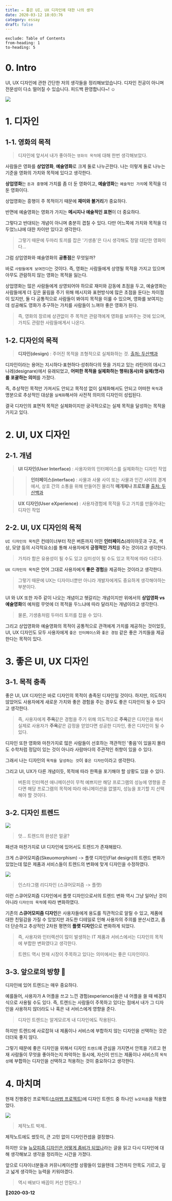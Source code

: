 ```yaml
---
title: ✏️ 좋은 UI, UX 디자인에 대한 나의 생각
date: 2020-03-12 18:03:76
category: essay
draft: false
---
```


```toc
exclude: Table of Contents
from-heading: 1
to-heading: 5
```

# 0. Intro

UI, UX 디자인에 관한 간단한 저의 생각들을 정리해보았습니다. 디자인 전공이 아니며 전문성이 다소 떨어질 수 있습니다. 피드백 환영합니다~! ☺️

![](./images/uxdoor.png)

# 1. 디자인

## 1-1. 영화의 목적

> 디자인에 앞서서 내가 좋아하는 `영화의 목적`에 대해 한번 생각해보았다.

사람들은 영화를 **상업영화**, **예술영화**로 크게 둘로 나누곤한다. 나는 이렇게 둘로 나누는 기준을 영화의 가치와 목적에 있다고 생각한다.

**상업영화**는 `돈과 흥행`에 가치를 좀 더 둔 영화이고, **예술영화**는 `예술적인 가치`에 목적을 더 둔 영화이다.

상업영화는 흥행이 주 목적이기 때문에 **재미와 볼거리**가 중요하다.

반면에 예술영화는 영화가 가지는 **메시지나 예술적인 표현**이 더 중요하다.

그렇다고 반대되는 개념이 아니며 충분히 겹칠 수 있다. 다만 어느쪽에 가치와 목적을 더 두었느냐에 대한 차이만 있다고 생각한다.

> 그렇기 때문에 두마리 토끼를 잡은 '기생충'은 다시 생각해도 정말 대단한 영화이다...

그럼 상업영화와 예술영화의 **공통점**은 무엇일까?

바로 `사람들에게 보여진다`는 것이다. 즉, 영화는 사람들에게 상영될 목적을 가지고 있으며 아무도 관람하지 않는 영화는 목적을 잃는다.

상업영화는 많은 사람들에게 상영되어야 하므로 재미와 감동에 초점을 두고, 예술영화는 사람들에게 더 깊은 울림을 주기 위해 메시지와 표현방식에 많은 초점을 둔다는 차이점이 있지만, 둘 다 공통적으로 사람들이 봐야지 목적을 이룰 수 있으며, 영화를 보여지는데 성공해도 영화가 추구하는 가치를 사람들이 느껴야 좋은 영화가 된다.

> 즉, 영화의 장르에 상관없이 주 목적은 관람객에게 영화를 보여주는 것에 있으며, 가치도 관람한 사람들에게서 나온다.

## 1-2. 디자인의 목적

> **디자인(design)** : 주어진 목적을 조형적으로 실체화하는 것. [출처: 두산백과](https://terms.naver.com/entry.nhn?docId=1086152&cid=40942&categoryId=33074)

디자인이라는 용어는 지시하다·표현하다·성취하다의 뜻을 가지고 있는 라틴어의 데시그나레(designare)에서 유래되었고, **어떠한 목적을 실체화하는 행위(동사)와 실체(명사)를 포괄하는 의미**를 가졌다.

즉, 추상적인 목적만 가져서도 안되고 목적성 없이 실체화해서도 안되고 어떠한 `목적`과 명분으로 추상적인 대상을 `실체화`해서야 사전적 의미의 디자인이 성립된다.

결국 디자인의 표면적 목적은 실체화이지만 궁극적으로는 실제 목적을 달성하는 목적을 가지고 있다.

# 2. UI, UX 디자인

## 2-1. 개념

> **UI 디자인(User Interface)** : 사용자와의 인터페이스를 실체화하는 디자인 작업

> > **인터페이스(interface)** : 사물과 사물 사이 또는 사물과 인간 사이의 경계에서, 상호 간의 소통을 위해 만들어진 물리적 **매개체나 프로토콜** [출처: 두산백과](https://terms.naver.com/entry.nhn?docId=2837557&cid=40942&categoryId=32828)

> **UX 디자인(User eXperience)** : 사용자경험에 목적을 두고 가치를 만들어내는 디자인 작업

## 2-2. UI, UX 디자인의 목적

`UI 디자인의 목적`은 컨테이너부터 작은 버튼까지 어떤 **인터페이스**(레이아웃과 구조, 색상, 모양 등의 시각적요소)를 통해 사용자에게 **긍정적인 가치**를 주는 것이라고 생각한다.

> 가치라 함은 유용성이 될 수도 있고 심미성이 될 수도 있고 목적에 따라 다르다.

`UX 디자인의 목적`은 언어 그대로 사용자에게 **좋은 경험**을 제공하는 것이라고 생각한다.

> 그렇기 때문에 UX는 디자이너뿐만 아니라 개발자에게도 중요하게 생각해야하는 부분이다.

UI 와 UX 또한 자주 같이 나오는 개념이고 헷갈리는 개념이지만 위에서의 **상업영화 vs 예술영화**의 예처럼 무엇에 더 목적을 두느냐에 따라 달라지는 개념이라고 생각한다.

> 물론, 기생충처럼 두마리 토끼를 잡을 수 있다.

그리고 상업영화와 예술영화의 목적이 공통적으로 관객에게 가치를 제공하는 것이었듯, UI, UX 디자인도 모두 사용자에게 `좋은 인터페이스`와 `좋은 경험` 같은 좋은 가치들을 제공한다는 목적이 있다.

# 3. 좋은 UI, UX 디자인

## 3-1. 목적 충족

좋은 UI, UX 디자인은 바로 디자인의 목적이 충족된 디자인일 것이다. 하지만, 의도하지 않았어도 사용자에게 새로운 가치와 좋은 경험을 주는 경우도 좋은 디자인이 될 수 있다고 생각한다.

> 즉, 사용자에게 **주옥**같은 경험을 주기 위해 의도적으로 **주옥**같은 디자인을 해서 실제로 사용자가 **주옥**같은 감정을 얻었다면 성공한 디자인, 좋은 디자인이 될 수 있다.

디자인 또한 영화와 마찬가지로 많은 사람들이 선호하는 객관적인 '좋음'이 있을지 몰라도 수학처럼 정답이 있는 것이 아니라 사람마다의 주관적인 취향이 있을 수 있다.

그래서 나는 디자인의 `목적을 달성하는 것`이 `좋은 디자인`이라고 생각한다.

그리고 UI, UX가 다른 개념이듯, 목적에 따라 한쪽을 포기해야 할 상황도 있을 수 있다.

> 버튼의 인터렉션 애니메이션이 무척 예쁘지만 해당 프로그램의 성능에 영향을 준다면 해당 프로그램의 목적에 따라 애니메이션을 없앨지, 성능을 포기할 지 선택해야 할 것이다.

## 3-2. 디자인 트렌드

![](./images/onebin.jpg)

> 앗... 트렌드의 완성은 얼굴?

패션과 마찬가지로 UI 디자인에 있어서도 트렌드가 존재해왔다.

크게 스큐어모피즘(Skeuomorphism) -> 플랫 디자인(Flat design)의 트렌드 변화가 있었는데 많은 제품과 서비스들이 트렌드의 변화에 맞게 디자인을 수정하였다.

![](./images/insta.png)

> 인스타그램 리디자인 (스큐어모피즘 -> 플랫)

이런 스큐어모피즘 디자인에서 플랫 디자인으로서의 트렌드 변화 역시 그냥 일어난 것이 아니라 `디자인의 목적`에 따라 변화하였다.

기존의 **스큐어모피즘 디자인**은 사용자들에게 용도를 직관적으로 알릴 수 있고, 제품에 대한 친밀감을 가질 수 있었지만 과도한 디테일로 인해 사용자의 주의를 분산시켰고, 좀 더 단순하고 추상적인 2차원 평면의 **플랫 디자인**으로 변화하게 되었다.

> 즉, 사용자와 인터렉션이 많이 발생하는 IT 제품과 서비스에서는 디자인의 목적에 부합한 변화였다고 생각한다.

> 트렌드 역시 현재 시장이 주목하고 있다는 의미에서는 좋은 디자인이다.

## 3-3. 앞으로의 방향 :apple:

디자인에 있어 트렌드는 매우 중요하다.

예를들어, 사용자가 A 어플을 쓰고 느낀 경험(experience)들은 내 어플을 쓸 때 배경지식으로 사용될 수도 있다. 즉, 트렌드는 사람들이 주목하고 있다는 점에서 내가 그 디자인을 사용하지 않더라도 나 혹은 내 서비스에게 영향을 준다.

> 디자인 트렌드는 알게모르게 내 디자인에도 작용된다.

하지만 트렌드에 사로잡혀 내 제품이나 서비스에 부합하지 않는 디자인을 선택하는 것은 더더욱 좋지 않다.

그렇기 때문에 좋은 디자인을 위해서 디자인 `트렌드`에 관심을 가지면서 안목을 기르고 현재 사람들이 무엇을 좋아하는지 파악하는 동시에, 자신이 만드는 제품이나 서비스의 `목적성`에 부합하는 디자인을 선택하고 적용하는 것이 중요하다고 생각한다.

# 4. 마치며

현재 진행중인 프로젝트([소마법 프로젝트](https://small-magic-project.now.sh))에 디자인 트렌드 중 하나인 `뉴모피즘`을 적용했었다.

![](./images/bakje.png)

> 제작노트 박제..

제작노트에도 썼듯이, 큰 고민 없이 디자인컨셉을 결정했다.

하지만 오늘 [뉴모피즘 디자인은 어떻게 좀비가 되었나](https://wormwlrm.github.io/2020/03/10/Neumorphism-the-zombie-trend.html)라는 글을 읽고 다시 디자인에 대해 생각해보고 생각을 정리하는 시간을 가졌다.

앞으로 디자이너분들과 커뮤니케이션할 상황들이 있을텐데 그전까지 안목도 기르고, 깊고 넓게 생각하는 능력을 키워야겠다.

> 역시 배보다 배꼽이 커선 안된다..!

:tada:**2020-03-12**

